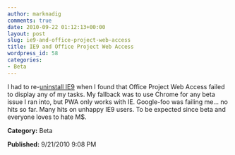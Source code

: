 ```yaml
---
author: marknadig
comments: true
date: 2010-09-22 01:12:13+00:00
layout: post
slug: ie9-and-office-project-web-access
title: IE9 and Office Project Web Access
wordpress_id: 58
categories:
- Beta
---
```


I had to re-[uninstall IE9](/personal/marknadig/Blog/Lists/Posts/Post.aspx?ID=152) when I found that Office Project Web Access failed to display any of my tasks. My fallback was to use Chrome for any beta issue I ran into, but PWA only works with IE. Google-foo was failing me... no hits so far. Many hits on unhappy IE9 users. To be expected since beta and everyone loves to hate M$.




**Category:** Beta




**Published:** 9/21/2010 9:08 PM



